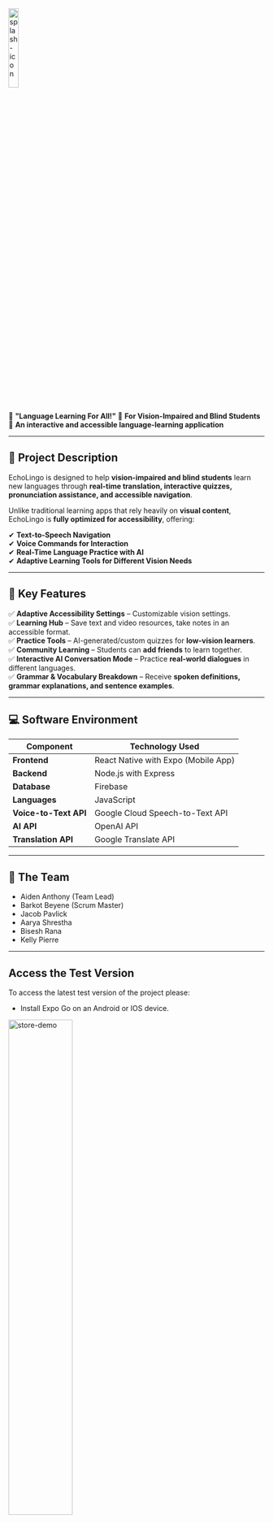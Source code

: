 <img src="https://github.com/user-attachments/assets/12901eb5-d636-4f27-9766-ebc98e4ddfa3" alt="splash-icon" style="width: 20%;" />

📌 **"Language Learning For All!"**
📌 **For Vision-Impaired and Blind Students**  
📌 **An interactive and accessible language-learning application**  

---

## 🎯 Project Description

EchoLingo is designed to help **vision-impaired and blind students** learn new languages through **real-time translation, interactive quizzes, pronunciation assistance, and accessible navigation**.  

Unlike traditional learning apps that rely heavily on **visual content**, EchoLingo is **fully optimized for accessibility**, offering:  

✔ **Text-to-Speech Navigation**  
✔ **Voice Commands for Interaction**  
✔ **Real-Time Language Practice with AI**  
✔ **Adaptive Learning Tools for Different Vision Needs**  

---

## 🔹 Key Features

✅ **Adaptive Accessibility Settings** – Customizable vision settings.  
✅ **Learning Hub** – Save text and video resources, take notes in an accessible format.  
✅ **Practice Tools** – AI-generated/custom quizzes for **low-vision learners**.  
✅ **Community Learning** – Students can **add friends** to learn together.  
✅ **Interactive AI Conversation Mode** – Practice **real-world dialogues** in different languages.  
✅ **Grammar & Vocabulary Breakdown** – Receive **spoken definitions, grammar explanations, and sentence examples**.  

---

## 💻 Software Environment

| Component    | Technology Used |
|-------------|----------------|
| **Frontend** | React Native with Expo (Mobile App) |
| **Backend** | Node.js with Express |
| **Database** | Firebase |
| **Languages** | JavaScript |
| **Voice-to-Text API** | Google Cloud Speech-to-Text API |
| **AI API** | OpenAI API |
| **Translation API** | Google Translate API |

---

## 👥 The Team

- Aiden Anthony (Team Lead)
- Barkot Beyene (Scrum Master)
- Jacob Pavlick
- Aarya Shrestha
- Bisesh Rana
- Kelly Pierre

---

## Access the Test Version

To access the latest test version of the project please:
- Install Expo Go on an Android or IOS device.
<img src="https://github.com/user-attachments/assets/25caca9d-e1e6-45f4-bd00-dd74f0d4cc83" alt="store-demo" style="width: 50%;" />

- Access the link, and scan the QR code to download the latest version.
<img src="https://github.com/user-attachments/assets/11525783-bb4c-4137-b44e-b643c554508d" alt="qr-demo" style="width: 50%;" />

- Latest Update: [https://expo.dev/preview/update?message=Flashcards%20fix&updateRuntimeVersion=1.0.0&createdAt=2025-04-28T22%3A13%3A36.312Z&slug=exp&projectId=f32926b8-6f96-407f-974c-0ad674700b07&group=b3e1cc3e-d978-4699-b11e-370b0c32cf1d](https://expo.dev/preview/update?message=Flashcards%20fix&updateRuntimeVersion=1.0.0&createdAt=2025-04-28T22%3A13%3A36.312Z&slug=exp&projectId=f32926b8-6f96-407f-974c-0ad674700b07&group=b3e1cc3e-d978-4699-b11e-370b0c32cf1d)
